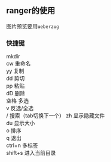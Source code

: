 ## ranger的使用
图片预览要用`ueberzug`  
### 快捷键
<F7>    mkdir  
cw      重命名  
yy      复制  
dd      剪切  
pp      粘贴  
dD      删除  
空格    多选  
v       反选/全选  
/       搜索（tab切换下一个） 
zh      显示隐藏文件  
du      显示大小  
o       排序  
q       退出  
ctrl+n  多标签  
shift+s 进入当前目录  
